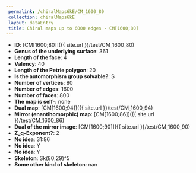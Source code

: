 ```yaml
--- 
 permalink: /chiralMaps6kE/CM_1600_80 
 collection: chiralMaps6kE
 layout: dataEntry
 title: Chiral maps up to 6000 edges - CM[1600;80]
---
```


- **ID**: [CM[1600;80]]({{ site.url }}/test/CM_1600_80)
- **Genus of the underlying surface**: 361
- **Length of the face**: 4
- **Valency**: 40
- **Length of the Petrie polygon**: 20
- **Is the automorphism group solvable?**: S
- **Number of vertices**: 80
- **Number of edges**: 1600
- **Number of faces**: 800
- **The map is self-**: none
- **Dual map**: [CM[1600;94]]({{ site.url }}/test/CM_1600_94)
- **Mirror (enantihomorphic) map**: [CM[1600;86]]({{ site.url }}/test/CM_1600_86)
- **Dual of the mirror image**: [CM[1600;90]]({{ site.url }}/test/CM_1600_90)
- **Z_q-Exponent?**: 2
- **No idea**:  31:86
- **No idea**: Y
- **No idea**: Y
- **Skeleton**: Sk(80;29)^5
- **Some other kind of skeleton**: nan
